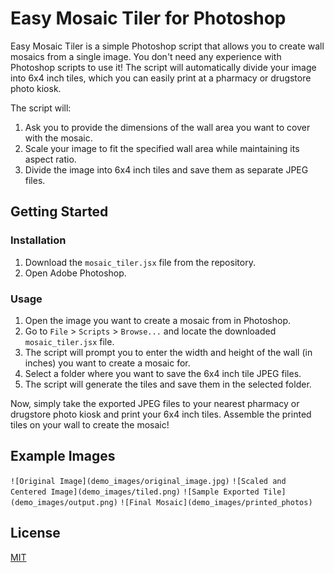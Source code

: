 # Easy Mosaic Tiler for Photoshop

Easy Mosaic Tiler is a simple Photoshop script that allows you to create wall mosaics from a single image. You don't need any experience with Photoshop scripts to use it! The script will automatically divide your image into 6x4 inch tiles, which you can easily print at a pharmacy or drugstore photo kiosk.

The script will:

1. Ask you to provide the dimensions of the wall area you want to cover with the mosaic.
2. Scale your image to fit the specified wall area while maintaining its aspect ratio.
3. Divide the image into 6x4 inch tiles and save them as separate JPEG files.


## Getting Started

### Installation

1. Download the `mosaic_tiler.jsx` file from the repository.
2. Open Adobe Photoshop.

### Usage

1. Open the image you want to create a mosaic from in Photoshop.
2. Go to `File` > `Scripts` > `Browse...` and locate the downloaded `mosaic_tiler.jsx` file.
3. The script will prompt you to enter the width and height of the wall (in inches) you want to create a mosaic for.
4. Select a folder where you want to save the 6x4 inch tile JPEG files.
5. The script will generate the tiles and save them in the selected folder.

Now, simply take the exported JPEG files to your nearest pharmacy or drugstore photo kiosk and print your 6x4 inch tiles. Assemble the printed tiles on your wall to create the mosaic!


## Example Images


`![Original Image](demo_images/original_image.jpg)`
`![Scaled and Centered Image](demo_images/tiled.png)`
`![Sample Exported Tile](demo_images/output.png)`
`![Final Mosaic](demo_images/printed_photos)`


## License

[MIT](https://choosealicense.com/licenses/mit/)